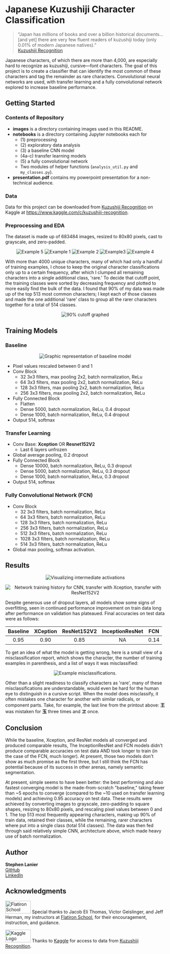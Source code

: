 # Japanese Kuzushiji Character Classification
>“Japan has millions of books and over a billion historical documents… [and yet] there are very few fluent readers of kuzushiji today (only 0.01% of modern Japanese natives).”</br>
>[Kuzushiji Recognition](https://www.kaggle.com/c/kuzushiji-recognition)</br>

Japanese characters, of which there are more than 4,000, are especially hard to recognize as kuzushiji, cursive—font characters. The goal of this project is to create a classifier that can identify the most common of these characters and tag the remainder as rare characters. Convolutional neural networks are used, with transfer learning and a fully convolutional network explored to increase baseline performance.

## Getting Started

### Contents of Repository
* **images** is a directory containing images used in this README.
* **notebooks** is a directory containing Jupyter notebooks each for
  * (1) preprocessing
  * (2) exploratory data analysis
  * (3) a baseline CNN model
  * (4a-c) transfer learning models
  * (5) a fully convolutional network
  * Two modules of helper functions (`analysis_util.py` and `my_classes.py`).
* **presentation.pdf** contains my powerpoint presentation for a non-technical audience.

### Data
Data for this project can be downloaded from [Kuzushiji Recognition](https://www.kaggle.com/c/kuzushiji-recognition) on Kaggle at https://www.kaggle.com/c/kuzushiji-recognition.

### Preprocessing and EDA
The dataset is made up of 683484 images, resized to 80x80 pixels, cast to grayscale, and zero-padded.

<center>

  ![Example 5](images/ex5.png) ![Example 1](images/ex1.png) ![Example 2](images/ex2.png) ![Example3](images/ex3.png) ![Example 4](images/ex4.png)

</center>

With more than 4000 unique characters, many of which had only a handful of
training examples, I chose to keep the original character classifications only up to
a certain frequency, after which I clumped all remaining characters into
a single additional class, 'rare.' To decide that cutoff point, the training classes were sorted by decreasing frequency and plotted to more easily find the bulk of the data. I found that 90% of my data was made up of the top 513 most common characters; I kept each of those classes and made the one additional 'rare' class to group all the rarer characters together for a total of 514 classes.

<center>

  ![90% cutoff graphed](images/cutoff.png)

</center>

## Training Models

### Baseline
<center>

  ![Graphic representation of baseline model](images/baseline_model.png)

</center>

* Pixel values rescaled between 0 and 1
* Conv Block
  * 32 3x3 filters, max pooling 2x2, batch normalization, ReLu
  * 64 3x3 filters, max pooling 2x2, batch normalization, ReLu
  * 128 3x3 filters, max pooling 2x2, batch normalization, ReLu
  * 256 3x3 filters, max pooling 2x2, batch normalization, ReLu
* Fully Connected Block
  * Flatten
  * Dense 5000, batch normalization, ReLu, 0.4 dropout
  * Dense 1000, batch normalization, ReLu, 0.4 dropout
* Output 514, softmax

### Transfer Learning
* Conv Base: **Xception** OR **Resnet152V2**
  * Last 6 layers unfrozen
* Global average pooling, 0.2 dropout
* Fully Connected Block
  * Dense 10000, batch normalization, ReLu, 0.3 dropout
  * Dense 5000, batch normalization, ReLu, 0.3 dropout
  * Dense 1000, batch normalization, ReLu, 0.3 dropout
* Output 514, softmax

### Fully Convolutional Network (FCN)
* Conv Block
  * 32 3x3 filters, batch normalization, ReLu
  * 64 3x3 filters, batch normalization, ReLu
  * 128 3x3 filters, batch normalization, ReLu
  * 256 3x3 filters, batch normalization, ReLu
  * 512 3x3 filters, batch normalization, ReLu
  * 1028 3x3 filters, batch normalization, ReLu
  * 514 3x3 filters, batch normalization, ReLu
* Global max pooling, softmax activation.


## Results

<center>

  ![Visualizing intermediate activations](images/activations.png)

</center>


<center>

  ![Network training history for CNN, transfer with Xception, transfer with ResNet152V2](images/comparison.png)

</center>

Despite generous use of dropout layers, all models show some signs of overfitting, seen in continued performance improvement on train data long after performance on validation has plateaued. Final accuracies on test data were as follows:

<center>

|Baseline|XCeption|ResNet152V2|InceptionResNet|FCN|
|:------:|:------:|:------:|:------:|:------:|
|0.95|0.90|0.85|NA|0.14|

</center>

To get an idea of what the model is getting wrong, here is a small view of a misclassification report, which shows the character, the number of training examples in parenthesis, and a list of ways it was misclassified:

<center>

  ![Example misclassifications.](images/ex_misclass.png)

</center>

Other than a slight readiness to classify characters as 'rare', many of these misclassifications are understandable, would even be hard for the human eye to distinguish in a cursive script. When the model does misclassify, it often mistakes one character for another with similar radicals, or component parts. Take, for example, the last line from the printout above: **王** was mistaken for **玉** three times and **ヱ** once.


## Conclusion

While the baseline, Xception, and ResNet models all converged and produced comparable results, The InceptionResNet and FCN models didn't produce comparable accuracies on test data AND took longer to train (in the case of the FCN, much longer). At present, those two models don't show as much promise as the first three, but I still think the FCN has potential because of its success in other arenas, namely semantic segmentation.

At present, simple seems to have been better: the best performing and also fastest converging model is the made-from-scratch "baseline," taking fewer than ~5 epochs to converge (compared to the ~10 used on transfer learning models) and achieving 0.95 accuracy on test data. These results were achieved by converting images to grayscale, zero-padding to square shapes, resizing to 80x80 pixels, and rescaling pixel values between 0 and 1. The top 513 most frequently appearing characters, making up 90% of train data, retained their classes, while the remaining, rarer characters where put into a single class (total 514 classes). The data was then fed through said relatively simple CNN, architecture above, which made heavy use of batch normalization.

## Author

**Stephen Lanier** <br/>
[GitHub](https://github.com/stlanier) <br/>
[LinkedIn](https://www.linkedin.com/in/stephen-lanier/)



## Acknowledgments

<a href="https://flatironschool.com"><img src="images/flatiron.png" width="80" height="40"  alt="Flatiron School Logo"/></a>
Special thanks to Jacob Eli Thomas, Victor Geislinger, and Jeff Herman, my instructors at [Flatiron School](https://flatironschool.com), for their encouragement, instruction, and guidance.

<a href="https://www.kaggle.com"><img src="images/kaggle.png" width="80" height="40"  alt="Kaggle Logo"/></a>
Thanks to [Kaggle](https://www.kaggle.com) for access to data from [Kuzushiji Recognition](https://www.kaggle.com/c/kuzushiji-recognition).
